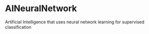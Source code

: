 # AINeuralNetwork
Artificial Intelligence that uses neural network learning for supervised classification
